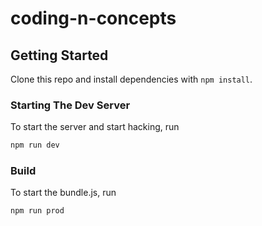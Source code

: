 # coding-n-concepts

## Getting Started

Clone this repo and install dependencies with `npm install`.

### Starting The Dev Server

To start the server and start hacking, run

```BASH
npm run dev
```

### Build

To start the bundle.js, run

```BASH
npm run prod
```
